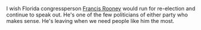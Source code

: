 I wish Florida congressperson <a href="https://en.wikipedia.org/wiki/Francis_Rooney">Francis Rooney</a> would run for re-election and continue to speak out. He's one of the few politicians of either party who makes sense. He's leaving when we need people like him the most.
